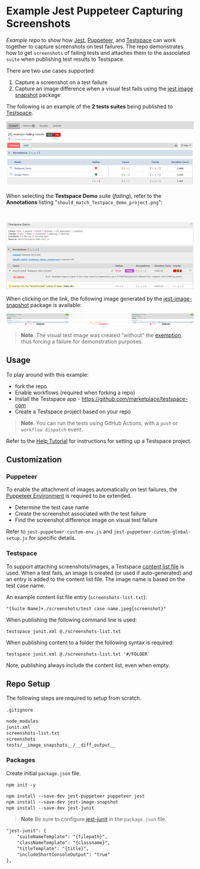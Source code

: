 # Example Jest Puppeteer Capturing Screenshots
*Example repo* to show how [Jest](https://jestjs.io/), [Puppeteer](https://pptr.dev/), and [Testspace](https://testspace.com) can work together to capture screenshots on test failures. The repo demonstrates how to get `screenshots` of failing tests and attaches them to the associated `suite` when publishing test results to Testspace.

There are two use cases supported:
  1. Capture a screenshot on a test failure
  2. Capture an image difference when a visual test fails using the [jest image snapshot](https://github.com/americanexpress/jest-image-snapshot) package


The following is an example of the **2 tests suites** being published to [Testspace](https://testspace-com.testspace.com/projects/67670/spaces).
<br>

![Failing Tests Results](./assets/readme-failing-results.png "Failing Tests Results")

When selecting the **Testspace Demo** suite (*failing*), refer to the **Annotations** listing "`should_match_Testpace_demo_project.png`":

<br>

![Console, Image, Error Message, and Call Stack](./assets/readme-failing-suite.png "Console, Image, Error Message, and Call Stack")

When clicking on the link, the following image generated by the [jest-image-snapshot](https://github.com/americanexpress/jest-image-snapshot) package is available:

![Difference Image](./assets/readme-failing-suite-image.png "Difference Image")


> **Note**. The visual test image was created "without" the [exemption](https://help.testspace.com/dashboard/space-failures#exemptions), thus forcing a failure for demonstration purposes.

## Usage
To play around with this example:
- fork the repo
- Enable workflows (required when forking a repo)
- Install the Testspace app - https://github.com/marketplace/testspace-com
- Create a Testspace project based on your repo

> **Note**. You can run the tests using GitHub Actions, with a `push` or  `workflow dispatch` event.

Refer to the [Help Tutorial](https://help.testspace.com/tutorial/setup) for instructions for setting up a Testspace project.

## Customization

### Puppeteer
To enable the attachment of images automatically on test failures, the [Puppeteer Environment](
https://github.com/argos-ci/jest-puppeteer#extend-puppeteerenvironment) is required to be extended.

- Determine the test case name
- Create the screenshot associated with the test failure
- Find the screenshot difference image on visual test failure

Refer to `jest-puppeteer-custom-env.js` and `jest-puppeteer-custom-global-setup.js` for specific details.

### Testspace
To support attaching screenshots/images, a Testspace [content list file](https://help.testspace.com/publish/push-data-results#content-list) is used. When a test fails, an image is created (or used if auto-generated) and an entry is added to the content list file. The image name is based on the test case name.

An example content list file entry (`screenshots-list.txt`):

```
"[Suite Name]+./screenshots/test case name.jpeg{screenshot}"
```

When publishing the following command line is used:
```
testspace junit.xml @./screenshots-list.txt
```

When publishing content to a folder the following syntax is required:
```
testspace junit.xml @./screenshots-list.txt '#/FOLDER`
```

Note, publishing always include the content list, even when empty.


## Repo Setup
The following steps are required to setup from scratch.

`.gitignore`
```
node_modules
junit.xml
screenshots-list.txt
screenshots
tests/__image_snapshots__/__diff_output__
```
### Packages

Create initial `package.json` file.
```
npm init -y
```

```
npm install --save-dev jest-puppeteer puppeteer jest
npm install --save-dev jest-image-snapshot
npm install --save-dev jest-junit
```

> **Note** Be sure to configure [jest-junit](https://www.npmjs.com/package/jest-junit) in the `package.json` file.

```
"jest-junit": {
    "suiteNameTemplate": "{filepath}",
    "classNameTemplate": "{classname}",
    "titleTemplate": "{title}",
    "includeShortConsoleOutput": "true"
},
```